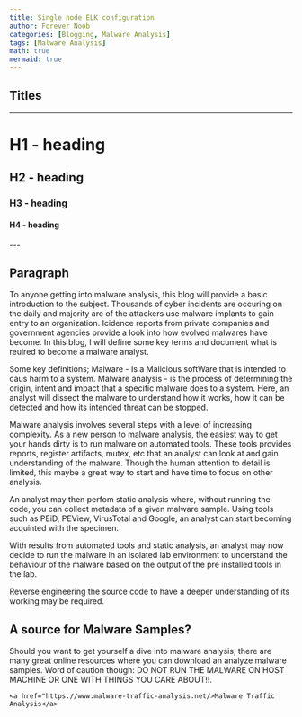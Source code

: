 ```yaml
---
title: Single node ELK configuration
author: Forever Noob
categories: [Blogging, Malware Analysis]
tags: [Malware Analysis]
math: true
mermaid: true
---
```


## Titles
---
# H1 - heading

<h2 data-toc-skip>H2 - heading</h2>

<h3 data-toc-skip>H3 - heading</h3>

<h4>H4 - heading</h4>
---
<br>

## Paragraph

<p>To anyone getting into malware analysis, this blog will provide a basic introduction to the subject. Thousands of cyber incidents are occuring on the daily and majority are of the attackers use malware implants to gain entry to an organization. Icidence reports from private companies and government agencies provide a look into how evolved malwares have become. In this blog, I will define some key terms and document what is reuired to become a malware analyst. 

Some key definitions; 
    Malware - Is a Malicious softWare that is intended to caus harm to a system. 
    Malware analysis - is the process of determining the origin, intent and impact that a specific malware does to a system. Here, an analyst will dissect the malware to understand how it works, how it can be detected and how its intended threat can be stopped. 

Malware analysis involves several steps with a level of increasing complexity. As a new person to malware analysis, the easiest way to get your hands dirty is to run malware on automated tools. These tools provides reports, register artifacts, mutex, etc that an analyst can look at and gain understanding of the malware. Though the human attention to detail is limited, this maybe a great way to start and have time to focus on other analysis. 

An analyst may then perfom static analysis where, without running the code, you can collect metadata of a given malware sample. Using tools such as PEiD, PEView, VirusTotal and Google, an analyst can start becoming acquinted with the specimen. 

With results from automated tools and static analysis, an analyst may now decide to run the malware in an isolated lab environment to understand the behaviour of the malware based on the output of the pre installed tools in the lab. 

Reverse engineering the source code to have a deeper understanding of its working may be required. </p>

<h2>A source for Malware Samples?</h2>

<p>Should you want to get yourself a dive into malware analysis, there are many great online resources where you can download an analyze  malware samples. Word of caution though: DO NOT RUN THE MALWARE ON HOST MACHINE OR ONE WITH THINGS YOU CARE ABOUT!!. </p>

    <a href="https://www.malware-traffic-analysis.net/>Malware Traffic Analysis</a> 

